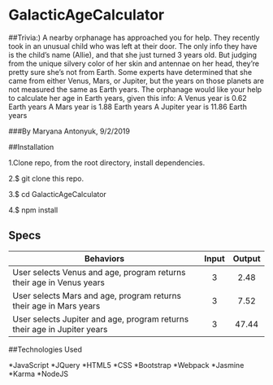 # GalacticAgeCalculator
##Trivia:)
A nearby orphanage has approached you for help. They recently took in an unusual child who was left at their door. The only info they have is the child’s name (Allie), and that she just turned 3 years old. But judging from the unique silvery color of her skin and antennae on her head, they’re pretty sure she’s not from Earth. Some experts have determined that she came from either Venus, Mars, or Jupiter, but the years on those planets are not measured the same as Earth years. The orphanage would like your help to calculate her age in Earth years, given this info:
A Venus year is 0.62 Earth years
A Mars year is 1.88 Earth years
A Jupiter year is 11.86 Earth years


###By Maryana Antonyuk, 9/2/2019

##Installation

1.Clone repo, from the root directory, install dependencies.

2.$ git clone this repo.

3.$ cd GalacticAgeCalculator

4.$ npm install

## Specs
| Behaviors       | Input          | Output      |
| ---------------- |:------------:| :--------------:|
| User selects Venus and age, program returns their age in Venus years | 3 | 2.48 |
| User selects Mars and age, program returns their age in Mars years | 3 | 7.52 |
| User selects Jupiter and age, program returns their age in Jupiter years | 3 | 47.44 |
 

##Technologies Used

*JavaScript
*JQuery
*HTML5
*CSS
*Bootstrap
*Webpack
*Jasmine
*Karma
*NodeJS
